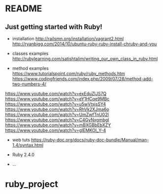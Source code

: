 # README

Just getting started with Ruby!
-------------------------------
* installation
http://railsmn.org/installation/vagrant2.html
http://ryanbigg.com/2014/10/ubuntu-ruby-ruby-install-chruby-and-you

* classes examples
http://rubylearning.com/satishtalim/writing_our_own_class_in_ruby.html

* method examples
https://www.tutorialspoint.com/ruby/ruby_methods.htm
https://www.codingfriends.com/index.php/2009/07/28/method-add-two-numbers-4/


https://www.youtube.com/watch?v=exEduZlJS7Q
https://www.youtube.com/watch?v=eY1HCqe9MBc
https://www.youtube.com/watch?v=u5wVtsjsSY4
https://www.youtube.com/watch?v=RhVk2XJma6o
https://www.youtube.com/watch?v=UmZwfTnU02I
https://www.youtube.com/watch?v=C4GyNxgmbgI
https://www.youtube.com/watch?v=mBXGBbEbXZY
https://www.youtube.com/watch?v=gIEMKOI_Y-4



* web tuts 
https://ruby-doc.org/docs/ruby-doc-bundle/Manual/man-1.4/syntax.html




* Ruby 2.4.0
* ...
# ruby_project
